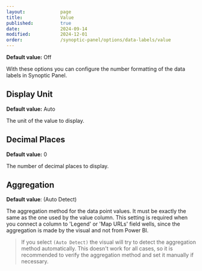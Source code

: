 ```yaml
---
layout:             page
title:              Value
published:          true
date:               2024-09-14
modified:           2024-12-01
order:              /synoptic-panel/options/data-labels/value
---
```

**Default value:** Off

With these options you can configure the number formatting of the data labels in Synoptic Panel.

## Display Unit

**Default value:** Auto

The unit of the value to display.

## Decimal Places

**Default value:** 0

The number of decimal places to display.

## Aggregation

**Default value**: (Auto Detect)

The aggregation method for the data point values. It must be exactly the same as the one used by the value column. This setting is required when you connect a column to 'Legend' or 'Map URLs' field wells, since the aggregation is made by the visual and not from Power BI.

> If you select `(Auto Detect)` the visual will try to detect the aggregation method automatically. This doesn't work for all cases, so it is recommended to verify the aggregation method and set it manually if necessary.